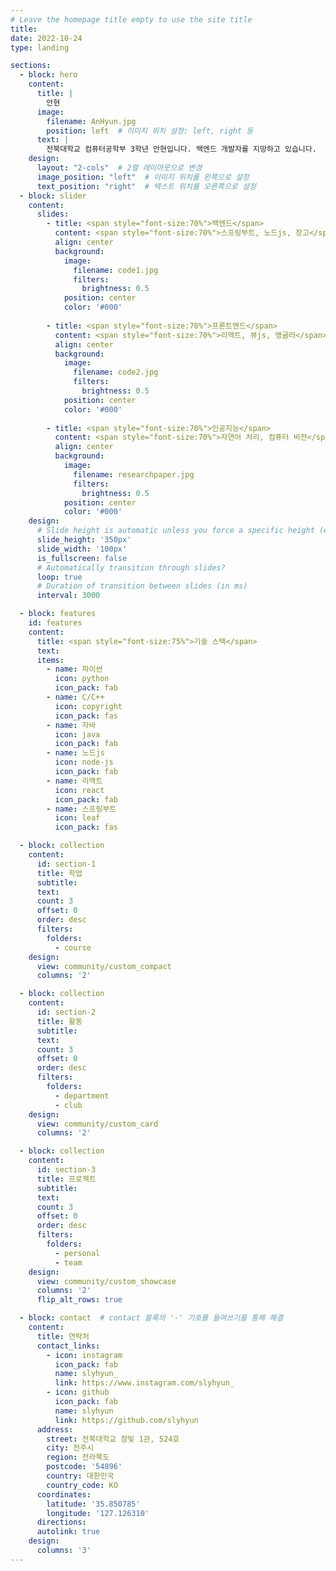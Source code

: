 ```yaml
---
# Leave the homepage title empty to use the site title
title:
date: 2022-10-24
type: landing

sections:
  - block: hero
    content:
      title: |
        안현
      image:
        filename: AnHyun.jpg
        position: left  # 이미지 위치 설정: left, right 등
      text: |
        전북대학교 컴퓨터공학부 3학년 안현입니다. 백엔드 개발자를 지망하고 있습니다.
    design:
      layout: "2-cols"  # 2열 레이아웃으로 변경
      image_position: "left"  # 이미지 위치를 왼쪽으로 설정
      text_position: "right"  # 텍스트 위치를 오른쪽으로 설정
  - block: slider
    content:
      slides:
        - title: <span style="font-size:70%">백엔드</span>
          content: <span style="font-size:70%">스프링부트, 노드js, 장고</span>
          align: center
          background:
            image:
              filename: code1.jpg
              filters:
                brightness: 0.5
            position: center
            color: '#000'
        
        - title: <span style="font-size:70%">프론트엔드</span>
          content: <span style="font-size:70%">리액트, 뷰js, 앵귤러</span>
          align: center
          background:
            image:
              filename: code2.jpg
              filters:
                brightness: 0.5
            position: center
            color: '#000'
          
        - title: <span style="font-size:70%">인공지능</span>
          content: <span style="font-size:70%">자연어 처리, 컴퓨터 비전</span>
          align: center
          background:
            image:
              filename: researchpaper.jpg
              filters:
                brightness: 0.5
            position: center
            color: '#000'
    design:
      # Slide height is automatic unless you force a specific height (e.g. '400px')
      slide_height: '350px'
      slide_width: '100px'
      is_fullscreen: false
      # Automatically transition through slides?
      loop: true
      # Duration of transition between slides (in ms)
      interval: 3000

  - block: features
    id: features
    content:
      title: <span style="font-size:75%">기술 스택</span>
      text: 
      items:
        - name: 파이썬
          icon: python
          icon_pack: fab
        - name: C/C++
          icon: copyright
          icon_pack: fas
        - name: 자바
          icon: java
          icon_pack: fab
        - name: 노드js
          icon: node-js
          icon_pack: fab
        - name: 리액트
          icon: react
          icon_pack: fab
        - name: 스프링부트
          icon: leaf
          icon_pack: fas

  - block: collection
    content:
      id: section-1
      title: 학업
      subtitle:
      text:
      count: 3
      offset: 0
      order: desc
      filters:
        folders:
          - course
    design:
      view: community/custom_compact
      columns: '2'

  - block: collection
    content:
      id: section-2
      title: 활동
      subtitle:
      text:
      count: 3
      offset: 0
      order: desc
      filters:
        folders:
          - department
          - club
    design:
      view: community/custom_card
      columns: '2'

  - block: collection
    content:
      id: section-3
      title: 프로젝트
      subtitle:
      text:
      count: 3
      offset: 0
      order: desc
      filters:
        folders:
          - personal
          - team
    design:
      view: community/custom_showcase
      columns: '2'
      flip_alt_rows: true

  - block: contact  # contact 블록의 '-' 기호를 들여쓰기를 통해 해결
    content:
      title: 연락처
      contact_links:
        - icon: instagram
          icon_pack: fab
          name: slyhyun_
          link: https://www.instagram.com/slyhyun_
        - icon: github
          icon_pack: fab
          name: slyhyun
          link: https://github.com/slyhyun
      address:
        street: 전북대학교 참빛 1관, 524호
        city: 전주시
        region: 전라북도
        postcode: '54896'
        country: 대한민국
        country_code: KO
      coordinates:
        latitude: '35.850785'
        longitude: '127.126310'
      directions: 
      autolink: true
    design:
      columns: '3'
---
```

